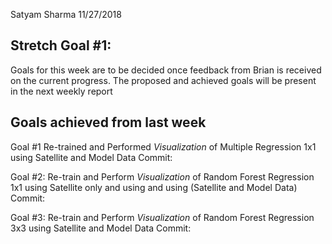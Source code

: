 Satyam Sharma
11/27/2018

## Stretch Goal #1:
Goals for this week are to be decided once feedback from Brian is received on the current progress.
The proposed and achieved goals will be present in the next weekly report 




## Goals achieved from last week
Goal #1
Re-trained and Performed *Visualization* of Multiple Regression 1x1 using Satellite and Model Data 
Commit:


Goal #2:
Re-train and Perform *Visualization* of Random Forest Regression 1x1 using Satellite only and using and using (Satellite and Model Data) 
Commit:


Goal #3:
Re-train and Perform *Visualization* of Random Forest Regression 3x3 using Satellite and Model Data 
Commit:
